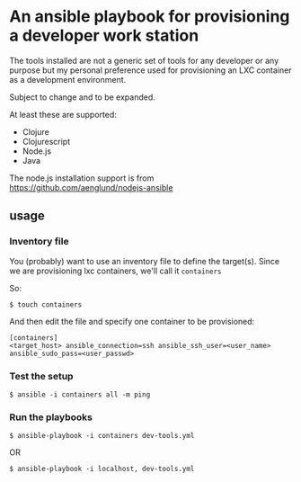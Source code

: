 # An ansible playbook for provisioning a developer work station

The tools installed are not a generic set of tools for any developer or any purpose but my personal preference used for provisioning an LXC container as a development environment.

Subject to change and to be expanded.

At least these are supported:

* Clojure 
* Clojurescript
* Node.js
* Java

The node.js installation support is from https://github.com/aenglund/nodejs-ansible

## usage

### Inventory file

You (probably) want to use an inventory file to define the target(s).
Since we are provisioning lxc containers, we'll call it `containers`

So:

`$ touch containers`

And then edit the file and specify one container to be provisioned:

```
[containers]
<target_host> ansible_connection=ssh ansible_ssh_user=<user_name> ansible_sudo_pass=<user_passwd>
```

### Test the setup

`$ ansible -i containers all -m ping`

### Run the playbooks

`$ ansible-playbook -i containers dev-tools.yml`

OR

`$ ansible-playbook -i localhost, dev-tools.yml`
